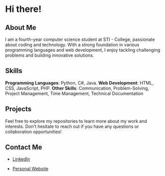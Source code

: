 # Hi there!

## About Me
I am a fourth-year computer science student at STI - College, passionate about coding and technology. With a strong foundation
in various programming languages and web development, I enjoy tackling challenging problems and building innovative solutions.

## Skills
**Programming Languages**: Python, C#, Java.
**Web Development**: HTML, CSS, JavaScript, PHP.
**Other Skills**: Communication, Problem-Solving, Project Management, Time Management, Technical Documentation

## Projects



Feel free to explore my repositories to learn more about my work and interests. Don't hesitate to reach out if you have any questions or collaboration opportunities!

## Contact Me
- [LinkedIn](https://www.linkedin.com/in/audhymontesa)

- [Personal Website](https://github.com/Montesa-JAN/Personal-Website)
